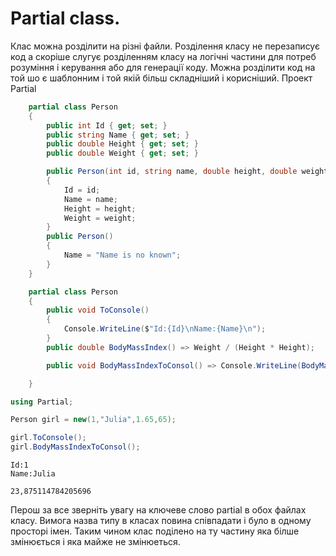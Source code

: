 # Partial class.

Клас можна розділити на різні файли. Розділення класу не перезаписує код а скоріше слугує розділенням класу на логічні частини для потреб розуміння і керування або для генерації коду. Можна розділити код на той шо є шаблонним і той якій більш складніший і корисніший. Проект Partial

```cs
    partial class Person
    {
        public int Id { get; set; }
        public string Name { get; set; }
        public double Height { get; set; }
        public double Weight { get; set; }

        public Person(int id, string name, double height, double weight)
        {
            Id = id;
            Name = name;
            Height = height;
            Weight = weight;
        }
        public Person() 
        {
            Name = "Name is no known";
        }
    }
```
```cs
    partial class Person
    {
        public void ToConsole()
        {
            Console.WriteLine($"Id:{Id}\nName:{Name}\n");
        }
        public double BodyMassIndex() => Weight / (Height * Height);

        public void BodyMassIndexToConsol() => Console.WriteLine(BodyMassIndex());    

    }
```
```cs
using Partial;

Person girl = new(1,"Julia",1.65,65);

girl.ToConsole();
girl.BodyMassIndexToConsol();
```
```
Id:1
Name:Julia

23,875114784205696
```

Перoш за все зверніть увагу на ключеве слово partial в обох файлах класу. Вимога назва типу в класах повина співпадати і було в одному просторі імен. Таким чином клас поділено на ту частину яка білше змінюється і яка майже не змінюеться.



